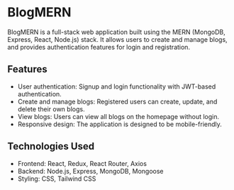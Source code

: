 # BlogMERN

BlogMERN is a full-stack web application built using the MERN (MongoDB, Express, React, Node.js) stack. It allows users to create and manage blogs, and provides authentication features for login and registration.

## Features

- User authentication: Signup and login functionality with JWT-based authentication.
- Create and manage blogs: Registered users can create, update, and delete their own blogs.
- View blogs: Users can view all blogs on the homepage without login.
- Responsive design: The application is designed to be mobile-friendly.

## Technologies Used

- Frontend: React, Redux, React Router, Axios
- Backend: Node.js, Express, MongoDB, Mongoose
- Styling: CSS, Tailwind CSS
